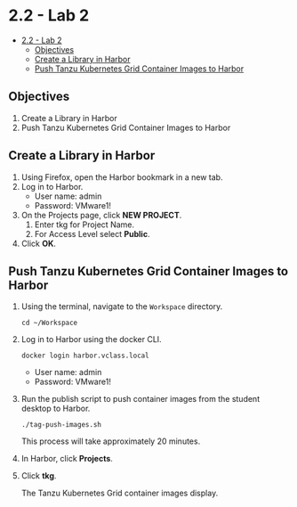 # 2.2 - Lab 2

- [2.2 - Lab 2](#22---lab-2)
  - [Objectives](#objectives)
  - [Create a Library in Harbor](#create-a-library-in-harbor)
  - [Push Tanzu Kubernetes Grid Container Images to Harbor](#push-tanzu-kubernetes-grid-container-images-to-harbor)

## Objectives

1. Create a Library in Harbor
2. Push Tanzu Kubernetes Grid Container Images to Harbor

## Create a Library in Harbor

1. Using Firefox, open the Harbor bookmark in a new tab.
2. Log in to Harbor.
    - User name: admin
    - Password: VMware1!
3. On the Projects page, click **NEW PROJECT**.
    1. Enter tkg for Project Name.
    2. For Access Level select **Public**.
4. Click **OK**.

## Push Tanzu Kubernetes Grid Container Images to Harbor

1. Using the terminal, navigate to the `Workspace` directory.

    `cd ~/Workspace`

2. Log in to Harbor using the docker CLI.

    `docker login harbor.vclass.local`

    - User name: admin
    - Password: VMware1!
3. Run the publish script to push container images from the student desktop to Harbor.

    `./tag-push-images.sh`

    This process will take approximately 20 minutes.

4. In Harbor, click **Projects**.
5. Click **tkg**.

    The Tanzu Kubernetes Grid container images display.
